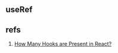 ## useRef

## refs

1. [How Many Hooks are Present in React?](https://javascript.plainenglish.io/how-many-hooks-are-present-in-react-c97f0200a26a)